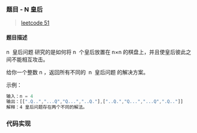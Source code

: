 ### 题目 - N 皇后

> [leetcode 51](https://leetcode-cn.com/problems/n-queens/)

#### 题目描述

n  皇后问题 研究的是如何将 n  个皇后放置在 n×n 的棋盘上，并且使皇后彼此之间不能相互攻击。

给你一个整数 n ，返回所有不同的  n  皇后问题 的解决方案。

示例：

```js
输入：n = 4
输出：[[".Q..","...Q","Q...","..Q."],["..Q.","Q...","...Q",".Q.."]]
解释：4 皇后问题存在两个不同的解法。
```

### 代码实现

```js

```
